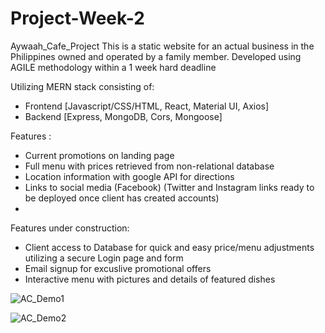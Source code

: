 # Project-Week-2
Aywaah_Cafe_Project
This is a static website for an actual business in the Philippines owned and operated by a family member.
Developed using AGILE methodology within a 1 week hard deadline

Utilizing MERN stack consisting of:

* Frontend [Javascript/CSS/HTML, React, Material UI, Axios]
* Backend [Express, MongoDB, Cors, Mongoose]

Features :
* Current promotions on landing page
* Full menu with prices retrieved from non-relational database
* Location information with google API for directions
* Links to social media (Facebook) (Twitter and Instagram links ready to be deployed once client has created accounts)
* 

Features under construction:
* Client access to Database for quick and easy price/menu adjustments utilizing a secure Login page and form
* Email signup for excuslive promotional offers
* Interactive menu with pictures and details of featured dishes


![AC_Demo1](https://user-images.githubusercontent.com/74333929/235280805-cf9b17ae-22e6-41ea-949b-98a2d3d7adaf.gif)


![AC_Demo2](https://user-images.githubusercontent.com/74333929/235281376-8e885263-ebe3-4a3d-b085-c3b8718edb9c.gif)
